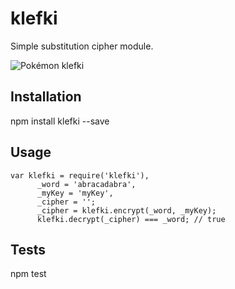 # klefki
Simple substitution cipher module.

![Pokémon klefki](http://img.pokemondb.net/artwork/dream/klefki.png)


## Installation

  npm install klefki --save

## Usage

```
var klefki = require('klefki'),
      _word = 'abracadabra',
      _myKey = 'myKey',
      _cipher = '';
      _cipher = klefki.encrypt(_word, _myKey);
      klefki.decrypt(_cipher) === _word; // true  
```

## Tests

  npm test